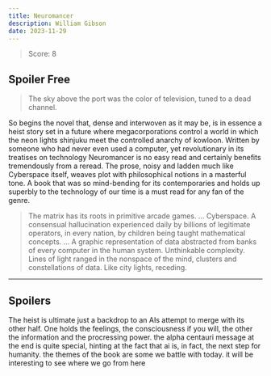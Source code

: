 ```yaml
---
title: Neuromancer
description: William Gibson
date: 2023-11-29
---
```

> Score: 8

## Spoiler Free
> The sky above the port was the color of television, tuned to a dead channel.

So begins the novel that, dense and interwoven as it may be, is in essence a heist story set in a future where megacorporations control a world in which the neon lights shinjuku meet the controlled anarchy of kowloon.
Written by someone who had never even used a computer, yet revolutionary in its treatises on technology Neuromancer is no easy read and certainly benefits tremendously from a reread.
The prose, noisy and ladden much like Cyberspace itself, weaves plot with philosophical notions in a masterful tone.
A book that was so mind-bending for its contemporaries and holds up superbly to the technology of our time is a must read for any fan of the genre.
> The matrix has its roots in primitive arcade games. … Cyberspace. A consensual hallucination experienced daily by billions of legitimate operators, in every nation, by children being taught mathematical concepts. … A graphic representation of data abstracted from banks of every computer in the human system. Unthinkable complexity. Lines of light ranged in the nonspace of the mind, clusters and constellations of data. Like city lights, receding.
---
## Spoilers
The heist is ultimate just a backdrop to an AIs attempt to merge with its other half.
One holds the feelings, the consciousness if you will, the other the information and the procressing power.
the alpha centauri message at the end is quite special, hinting at the fact that ai is, in fact, the next step for humanity.
the themes of the book are some we battle with today. it will be interesting to see where we go from here
